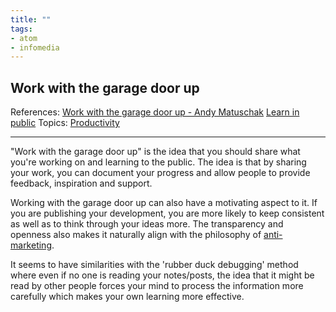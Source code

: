 ```yaml
---
title: ""
tags:
- atom
- infomedia
---
```

## Work with the garage door up
References:  [Work with the garage door up - Andy Matuschak](https://notes.andymatuschak.org/About_these_notes?stackedNotes=z21cgR9K3UcQ5a7yPsj2RUim3oM2TzdBByZu&stackedNotes=z2DABWsGLkXcCuUet2scfD1duL1ZHBztwGKp) [Learn in public](https://www.swyx.io/learn-in-public)
Topics:  [Productivity](Topics/Productivity.md)  

---

"Work with the garage door up" is the idea that you should share what you're working on and learning to the public. The idea is that by sharing your work, you can document your progress and allow people to provide feedback, inspiration and support.  

Working with the garage door up can also have a motivating aspect to it. If you are publishing your development, you are more likely to keep consistent as well as to think through your ideas more. The transparency and openness also makes it naturally align with the philosophy of [anti-marketing](Anti-marketing.md).     

It seems to have similarities with the 'rubber duck debugging' method where even if no one is reading your notes/posts, the idea that it might be read by other people forces your mind to process the information more carefully which makes your own learning more effective.